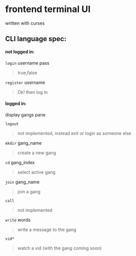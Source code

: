 # frontend terminal UI
written with curses

## CLI language spec:

#### not logged in:
`login` username pass
> true,false

`register` username
> Ok! then log in

#### logged in:
display gangs pane

`logout`
> not implemented, instead exit or login as someone else

`mkdir` gang_name

> create a new gang

`cd` gang_index

> select active gang

`join` gang_name

> join a gang

`call`
> not implemented

`write` words

> write a message to the gang

`vid*`

> watch a vid (with the gang coming soon)

